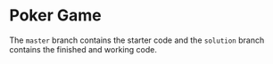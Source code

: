 # Poker Game

The `master` branch contains the starter code and the `solution` branch contains the finished and working code.
